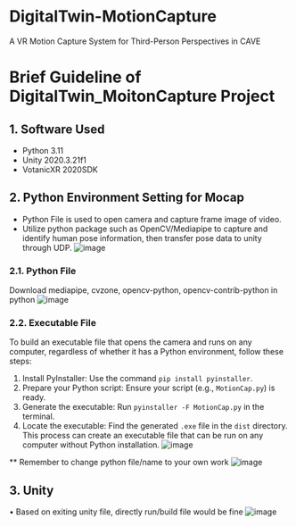 # DigitalTwin-MotionCapture
 A VR Motion Capture System for Third-Person  Perspectives in CAVE

# Brief Guideline of DigitalTwin_MoitonCapture Project
## 1.	Software Used
   * Python 3.11
   * Unity 2020.3.21f1
   * VotanicXR 2020SDK
## 2.	Python Environment Setting for Mocap
   * Python File is used to open camera and capture frame image of video.
   * Utilize python package such as OpenCV/Mediapipe to capture and identify human pose information, then transfer pose data to unity through UDP.
![image](https://github.com/user-attachments/assets/376de5d4-6707-4fa2-9f42-c72cd3e441da)

 
### 2.1.	Python File
Download mediapipe, cvzone, opencv-python, opencv-contrib-python in python
 ![image](https://github.com/user-attachments/assets/c9ba7d91-f7f0-43ed-8bf0-d67e2e7d2f51)

### 2.2.	Executable File
To build an executable file that opens the camera and runs on any computer, regardless of whether it has a Python environment, follow these steps:
1.	Install PyInstaller: Use the command `pip install pyinstaller`.
2.	Prepare your Python script: Ensure your script (e.g., `MotionCap.py`) is ready.
3.	Generate the executable: Run `pyinstaller -F MotionCap.py` in the terminal.
4.	Locate the executable: Find the generated `.exe` file in the `dist` directory.
This process can create an executable file that can be run on any computer without Python installation.
![image](https://github.com/user-attachments/assets/3ff0465c-4440-4abc-aa46-e6ee82b8dc79)

** Remember to change python file/name to your own work
 ![image](https://github.com/user-attachments/assets/ec010be2-bd04-4280-80a2-6e1f11646c80)

 
## 3.	Unity
•	Based on exiting unity file, directly run/build file would be fine
 ![image](https://github.com/user-attachments/assets/df89f9fc-7e66-4200-b064-69f3fb295172)

